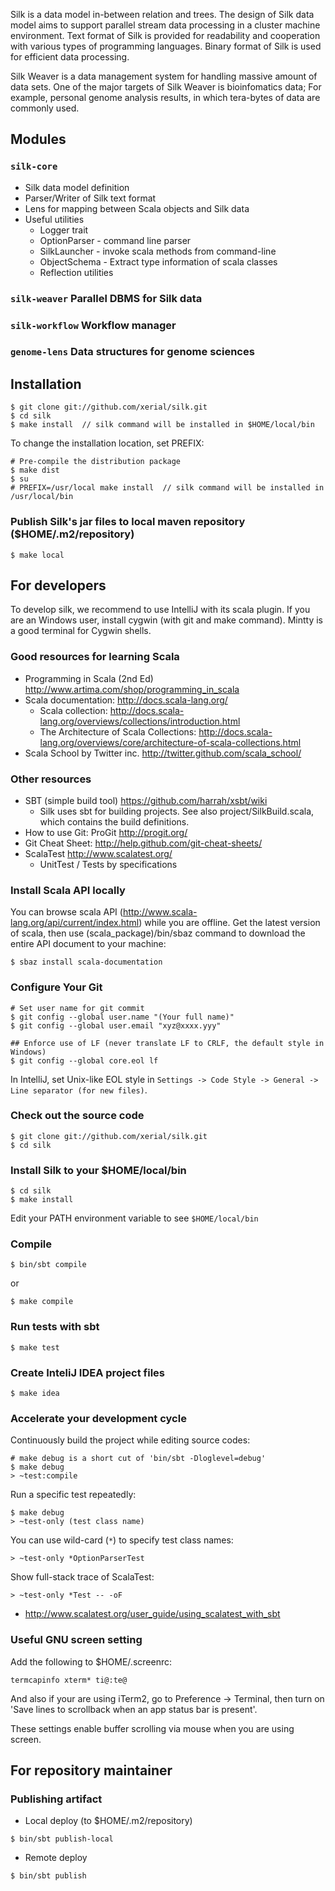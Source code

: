 
Silk is a data model in-between relation and trees. The design of Silk data model aims to support parallel stream data processing in a cluster machine environment. Text format of Silk is provided for readability and cooperation with various types of programming languages. Binary format of Silk is used for efficient data processing. 

Silk Weaver is a data management system for handling massive amount of data sets. One of the major targets of Silk Weaver is bioinfomatics data; For example, personal genome analysis results, in which tera-bytes of data are commonly used. 



## Modules
### `silk-core`
* Silk data model definition
* Parser/Writer of Silk text format
* Lens for mapping between Scala objects and Silk data
* Useful utilities
  * Logger trait
  * OptionParser - command line parser
  * SilkLauncher - invoke scala methods from command-line
  * ObjectSchema - Extract type information of scala classes
  * Reflection utilities
### `silk-weaver`	Parallel DBMS for Silk data
### `silk-workflow` Workflow manager
### `genome-lens` Data structures for genome sciences

## Installation

```
$ git clone git://github.com/xerial/silk.git
$ cd silk
$ make install  // silk command will be installed in $HOME/local/bin
```

To change the installation location, set PREFIX:

```
# Pre-compile the distribution package
$ make dist
$ su
# PREFIX=/usr/local make install  // silk command will be installed in /usr/local/bin
```

### Publish Silk's jar files to local maven repository ($HOME/.m2/repository)
```
$ make local
```

## For developers

To develop silk, we recommend to use IntelliJ with its scala plugin.
If you are an Windows user, install cygwin (with git and make command).
Mintty is a good terminal for Cygwin shells.

### Good resources for learning Scala
* Programming in Scala (2nd Ed) http://www.artima.com/shop/programming_in_scala
* Scala documentation: http://docs.scala-lang.org/
  * Scala collection: http://docs.scala-lang.org/overviews/collections/introduction.html
  * The Architecture of Scala Collections: http://docs.scala-lang.org/overviews/core/architecture-of-scala-collections.html
* Scala School by Twitter inc. http://twitter.github.com/scala_school/

### Other resources
* SBT (simple build tool) https://github.com/harrah/xsbt/wiki
  * Silk uses sbt for building projects. See also project/SilkBuild.scala, which contains the build definitions.
* How to use Git: ProGit http://progit.org/
* Git Cheat Sheet: http://help.github.com/git-cheat-sheets/
* ScalaTest http://www.scalatest.org/
   * UnitTest / Tests by specifications

### Install Scala API locally
You can browse scala API (http://www.scala-lang.org/api/current/index.html) while you are offline. Get the latest version of scala, then use (scala_package)/bin/sbaz command to download the entire API document to your machine:

```
$ sbaz install scala-documentation
```

### Configure Your Git
```
# Set user name for git commit
$ git config --global user.name "(Your full name)"
$ git config --global user.email "xyz@xxxx.yyy"

## Enforce use of LF (never translate LF to CRLF, the default style in Windows)
$ git config --global core.eol lf
```

In IntelliJ, set Unix-like EOL style in ```Settings -> Code Style -> General -> Line separator (for new files)```.

### Check out the source code
```
$ git clone git://github.com/xerial/silk.git
$ cd silk
```

### Install Silk to your $HOME/local/bin
```
$ cd silk
$ make install
```
Edit your PATH environment variable to see `$HOME/local/bin`


### Compile 

```
$ bin/sbt compile
```

or

```
$ make compile
```

### Run tests with sbt

```
$ make test
```

### Create InteliJ IDEA project files

```
$ make idea
```

### Accelerate your development cycle

Continuously build the project while editing source codes:

```	
# make debug is a short cut of 'bin/sbt -Dloglevel=debug'
$ make debug    
> ~test:compile
```

Run a specific test repeatedly:

```
$ make debug
> ~test-only (test class name) 
```

You can use wild-card (`*`) to specify test class names:
```
> ~test-only *OptionParserTest
```

Show full-stack trace of ScalaTest:
```
> ~test-only *Test -- -oF
```

* http://www.scalatest.org/user_guide/using_scalatest_with_sbt

### Useful GNU screen setting

Add the following to $HOME/.screenrc:
```
termcapinfo xterm* ti@:te@
```
And also if your are using iTerm2, go to Preference -> Terminal, then turn on 'Save lines to scrollback when an app status bar is present'.

These settings enable buffer scrolling via mouse when you are using screen.

## For repository maintainer

### Publishing artifact
* Local deploy (to $HOME/.m2/repository)

```
$ bin/sbt publish-local
```

* Remote deploy

```
$ bin/sbt publish
```
